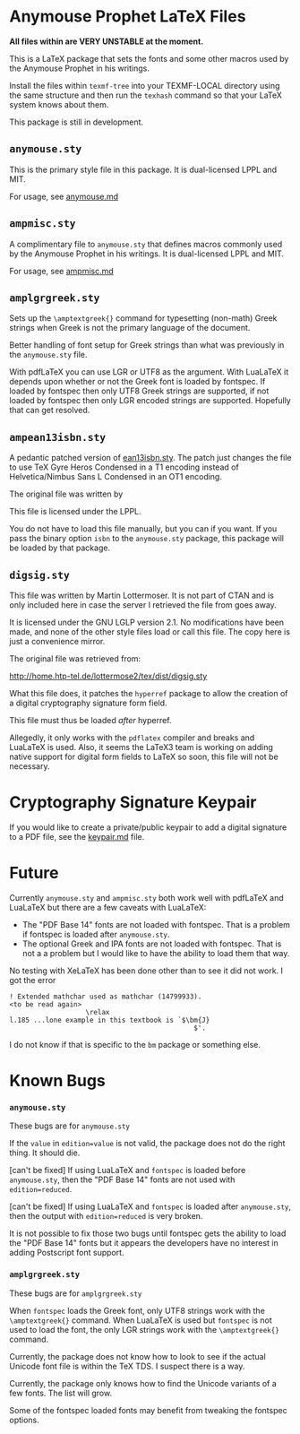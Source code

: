 Anymouse Prophet LaTeX Files
============================

__All files within are VERY UNSTABLE at the moment.__

This is a LaTeX package that sets the fonts and some other macros used by the
Anymouse Prophet in his writings.

Install the files within `texmf-tree` into your TEXMF-LOCAL directory using the
same structure and then run the `texhash` command so that your LaTeX system
knows about them.

This package is still in development.


`anymouse.sty`
--------------

This is the primary style file in this package. It is dual-licensed LPPL and
MIT.

For usage, see [anymouse.md](anymouse.md)


`ampmisc.sty`
-------------

A complimentary file to `anymouse.sty` that defines macros commonly used by the
Anymouse Prophet in his writings. It is dual-licensed LPPL and MIT.

For usage, see [ampmisc.md](ampmisc.md)

`amplgrgreek.sty`
-----------------

Sets up the `\amptextgreek{}` command for typesetting (non-math) Greek strings
when Greek is not the primary language of the document.

Better handling of font setup for Greek strings than what was previously in the
`anymouse.sty` file.

With pdfLaTeX you can use LGR or UTF8 as the argument. With LuaLaTeX it depends
upon whether or not the Greek font is loaded by fontspec. If loaded by fontspec
then only UTF8 Greek strings are supported, if not loaded by fontspec then only
LGR encoded strings are supported. Hopefully that can get resolved.


`ampean13isbn.sty`
------------------

A pedantic patched version of [ean13isbn.sty](https://ctan.org/pkg/ean13isbn).
The patch just changes the file to use TeX Gyre Heros Condensed in a T1 encoding
instead of Helvetica/Nimbus Sans L Condensed in an OT1 encoding.

The original file was written by 

This file is licensed under the LPPL.

You do not have to load this file manually, but you can if you want. If you pass
the binary option `isbn` to the `anymouse.sty` package, this package will be
loaded by that package.


`digsig.sty`
------------

This file was written by Martin Lottermoser. It is not part of CTAN and is only
included here in case the server I retrieved the file from goes away.

It is licensed under the GNU LGLP version 2.1. No modifications have been made,
and none of the other style files load or call this file. The copy here is just
a convenience mirror.

The original file was retrieved from:

http://home.htp-tel.de/lottermose2/tex/dist/digsig.sty

What this file does, it patches the `hyperref` package to allow the creation of
a digital cryptography signature form field.

This file must thus be loaded *after* hyperref.

Allegedly, it only works with the `pdflatex` compiler and breaks and LuaLaTeX is
used. Also, it seems the LaTeX3 team is working on adding native support for
digital form fields to LaTeX so soon, this file will not be necessary.


Cryptography Signature Keypair
==============================

If you would like to create a private/public keypair to add a digital signature
to a PDF file, see the [keypair.md](keypair.md) file.


Future
======

Currently `anymouse.sty` and `ampmisc.sty` both work well with pdfLaTeX and
LuaLaTeX but there are a few caveats with LuaLaTeX:

* The "PDF Base 14" fonts are not loaded with fontspec. That is a problem if
  fontspec is loaded after `anymouse.sty`.
* The optional Greek and IPA fonts are not loaded with fontspec. That is not a
  a problem but I would like to have the ability to load them that way.

No testing with XeLaTeX has been done other than to see it did not work. I got
the error

    ! Extended mathchar used as mathchar (14799933).
    <to be read again> 
                       \relax 
    l.185 ...lone example in this textbook is `$\bm{J}
                                                  $'.

I do not know if that is specific to the `bm` package or something else.


Known Bugs
==========

### `anymouse.sty`

These bugs are for  `anymouse.sty`

If the `value` in `edition=value` is not valid, the package does not do the
right thing. It should die.

[can't be fixed]
If using LuaLaTeX and `fontspec` is loaded before `anymouse.sty`, then the
"PDF Base 14" fonts are not used with `edition=reduced`.

[can't be fixed]
If using LuaLaTeX and `fontspec` is loaded after `anymouse.sty`, then the
output with `edition=reduced` is very broken.

It is not possible to fix those two bugs until fontspec gets the ability to load
the "PDF Base 14" fonts but it appears the developers have no interest in adding
Postscript font support.

### `amplgrgreek.sty`

These bugs are for `amplgrgreek.sty`

When `fontspec` loads the Greek font, only UTF8 strings work with the
`\amptextgreek{}` command. When LuaLaTeX is used but `fontspec` is not used to
load the font, the only LGR strings work with the `\amptextgreek{}` command.

Currently, the package does not know how to look to see if the actual Unicode
font file is within the TeX TDS. I suspect there is a way.

Currently, the package only knows how to find the Unicode variants of a few
fonts. The list will grow.

Some of the fontspec loaded fonts may benefit from tweaking the fontspec
options.

